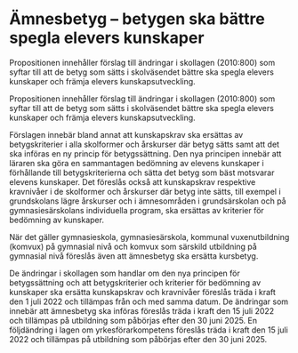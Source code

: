 # Ämnesbetyg – betygen ska bättre spegla elevers kunskaper

Propositionen innehåller förslag till ändringar i skollagen (2010:800) som syftar till att de betyg som sätts i skolväsendet bättre ska spegla elevers kunskaper och främja elevers kunskapsutveckling.

Propositionen innehåller förslag till ändringar i skollagen (2010:800) som syftar till att de betyg som sätts i skolväsendet bättre ska spegla elevers kunskaper och främja elevers kunskapsutveckling.

Förslagen innebär bland annat att kunskapskrav ska ersättas av betygskriterier i alla skolformer och årskurser där betyg sätts samt att det ska införas en ny princip för betygssättning. Den nya principen innebär att läraren ska göra en sammantagen bedömning av elevens kunskaper i förhållande till betygskriterierna och sätta det betyg som bäst motsvarar elevens kunskaper. Det föreslås också att kunskapskrav respektive kravnivåer i de skolformer och årskurser där betyg inte sätts, till exempel i grundskolans lägre årskurser och i ämnesområden i grundsärskolan och på gymnasiesärskolans individuella program, ska ersättas av kriterier för bedömning av kunskaper.

När det gäller gymnasieskola, gymnasiesärskola, kommunal vuxenutbildning (komvux) på gymnasial nivå och komvux som särskild utbildning på gymnasial nivå föreslås även att ämnesbetyg ska ersätta kursbetyg.

De ändringar i skollagen som handlar om den nya principen för betygssättning och att betygskriterier och kriterier för bedömning av kunskaper ska ersätta kunskapskrav och kravnivåer föreslås träda i kraft den 1 juli 2022 och tillämpas från och med samma datum. De ändringar som innebär att ämnesbetyg ska införas föreslås träda i kraft den 15 juli 2022 och tillämpas på utbildning som påbörjas efter den 30 juni 2025. En följdändring i lagen om yrkesförarkompetens föreslås träda i kraft den 15 juli 2022 och tillämpas på utbildning som påbörjas efter den 30 juni 2025.
